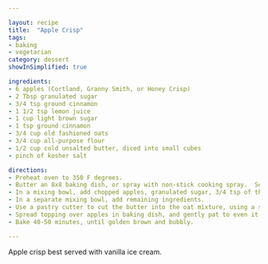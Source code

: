 ```yaml
---

layout: recipe
title:  "Apple Crisp"
tags: 
- baking
- vegetarian
category: dessert
showInSimplified: true

ingredients:
- 6 apples (Cortland, Granny Smith, or Honey Crisp)
- 2 Tbsp granulated sugar
- 3/4 tsp ground cinnamon
- 1 1/2 tsp lemon juice
- 1 cup light brown sugar
- 1 tsp ground cinnamon
- 3/4 cup old fashioned oats
- 3/4 cup all-purpose flour
- 1/2 cup cold unsalted butter, diced into small cubes
- pinch of kosher salt

directions:
- Preheat oven to 350 F degrees.  
- Butter an 8x8 baking dish, or spray with non-stick cooking spray.  Set aside.
- In a mixing bowl, add chopped apples, granulated sugar, 3/4 tsp of the cinnamon and lemon juice.  Stir to combine, then transfer to prepared baking dish.
- In a separate mixing bowl, add remaining ingredients. 
- Use a pastry cutter to cut the butter into the oat mixture, using a slight downward twisting motion, until mixture resembled pea-sized crumbs.
- Spread topping over apples in baking dish, and gently pat to even it out.  
- Bake 40-50 minutes, until golden brown and bubbly.

---
```


Apple crisp best served with vanilla ice cream.